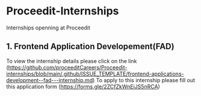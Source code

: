 # Proceedit-Internships
Internships openning at Proceedit
## 1. Frontend Application Developement(FAD)
To view the internship details please click on the link (https://github.com/proceeditCareers/Proceedit-internships/blob/main/.github/ISSUE_TEMPLATE/frontend-applications-development--fad---internship.md)
To apply to this internship please fill out this application form (https://forms.gle/2ZCfZkWnEiJS5nRCA)
